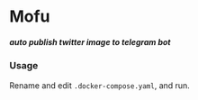 # Mofu
##### auto publish twitter image to telegram bot

### Usage
Rename and edit `.docker-compose.yaml`, and run.
